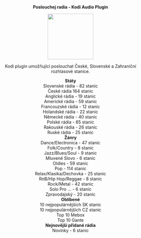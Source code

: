 <p align="center"><b> Poslouchej radia - Kodi Audio Plugin</b></p>
<p align="center">
  <img width="150" height="150" src="https://i46.servimg.com/u/f46/19/40/01/67/icon11.png">
</p>
<p align="center">Kodi plugin umožňující poslouchat České, Slovenské a Zahraniční rozhlasové stanice.<br>

<p align="center"><b> Státy</b><br>
Slovenské rádia - 82 stanic<br>
České rádia 164 stanic<br>
Anglické rádia - 19 stanic<br>
Americké rádia - 59 stanic<br>
Francouzské rádia - 12 stanic<br>
Holandské rádia - 22 stanic<br>
Německé rádia - 40 stanic<br>
Polské rádia - 65 stanic<br>
Rakouské rádia - 26 stanic<br>
Ruské rádia - 25 stanic<br>
<b>Žánry</b><br>
Dance/Electronica - 47 stanic<br>
Folk/Country - 8 stanic<br>
Jazz/Blues/Soul - 9 stanic<br>
Mluvené Slovo - 6 stanic<br>
Oldies - 59 stanic<br>
Pop - 114 stanic<br>
Relax/Klasika/Dechovka - 25 stanic<br>
RnB/Hip Hop/Reggae  - 8 stanic<br>
Rock/Metal - 42 stanic<br>
Solo Pro ... - 6 stanic<br>
Zpravodajský - 20 stanic<br>
<b>Oblíbené</b><br>
10 nejpopulárnějších SK stanic<br>
10 nejpopulárnějších CZ stanic<br>
Top 10 Mebox<br>
Top 10 Gante<br>
<b>Nejnovější přidané rádia</b><br>
Novinky - 6 stanic</p>
